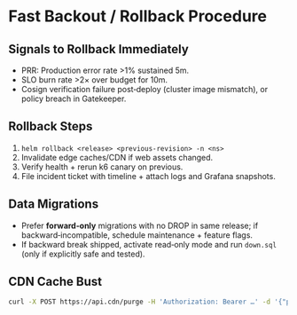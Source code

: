 # Fast Backout / Rollback Procedure

## Signals to Rollback Immediately
- PRR: Production error rate >1% sustained 5m.
- SLO burn rate >2× over budget for 10m.
- Cosign verification failure post‑deploy (cluster image mismatch), or policy breach in Gatekeeper.

## Rollback Steps
1. `helm rollback <release> <previous-revision> -n <ns>`
2. Invalidate edge caches/CDN if web assets changed.
3. Verify health + rerun k6 canary on previous.
4. File incident ticket with timeline + attach logs and Grafana snapshots.

## Data Migrations
- Prefer **forward‑only** migrations with no DROP in same release; if backward‑incompatible, schedule maintenance + feature flags.
- If backward break shipped, activate read‑only mode and run `down.sql` (only if explicitly safe and tested).

## CDN Cache Bust
```bash
curl -X POST https://api.cdn/purge -H 'Authorization: Bearer …' -d '{"paths":["/*"]}'
```